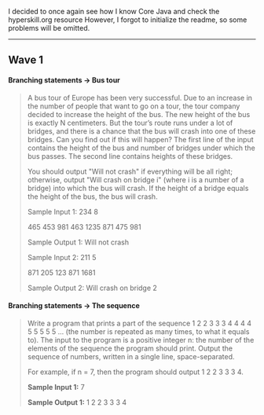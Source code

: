 I decided to once again see how I know Core Java and check the hyperskill.org resource
However, I forgot to initialize the readme, so some problems will be omitted.
***
## **Wave 1**

#### **Branching statements → Bus tour**
>A bus tour of Europe has been very successful. Due to an increase in the number of people that want to go on a tour, the tour company decided to increase the height of the bus. The new height of the bus is exactly N centimeters.
But the tour’s route runs under a lot of bridges, and there is a chance that the bus will crash into one of these bridges. Can you find out if this will happen?
The first line of the input contains the height of the bus and number of bridges under which the bus passes. The second line contains heights of these bridges.
>
>You should output "Will not crash" if everything will be all right; otherwise, output "Will crash on bridge i" (where i is a number of a bridge) into which the bus will crash. If the height of a bridge equals the height of the bus, the bus will crash.
>
>Sample Input 1:
234 8
>
> 465 453 981 463 1235 871 475 981
>
>Sample Output 1: 
Will not crash
>
>Sample Input 2:
211 5
>
> 871 205 123 871 1681
>
>Sample Output 2: 
Will crash on bridge 2

#### **Branching statements → The sequence**

>Write a program that prints a part of the sequence 1 2 2 3 3 3 4 4 4 4 5 5 5 5 5 ... 
>(the number is repeated as many times, to what it equals to). 
>The input to the program is a positive integer n: the number of the elements 
>of the sequence the program should print. Output the sequence of numbers, written in a single line, space-separated.
>
>For example, if n = 7, then the program should output 1 2 2 3 3 3 4.
>
>**Sample Input 1:**
> 7
>
>**Sample Output 1:**
> 1 2 2 3 3 3 4